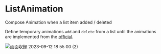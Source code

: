 # ListAnimation
Compose Animation when a list item added / deleted

Define temporary animations `add` and `delete` from a list until the animations are implemented from the [official](https://issuetracker.google.com/issues/150812265).

![画面収録 2023-09-12 18 55 00 (2)](https://github.com/takumashanai/ListAnimation/assets/99272657/f42b23f3-30d6-48fd-9f90-17cd03f40f80)
